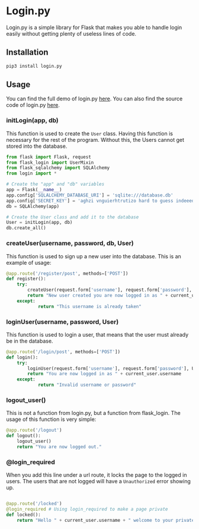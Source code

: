 # Login.py

Login.py is a simple library for Flask that makes you able to handle login easily without getting plenty of useless lines of code.

## Installation

```bash
pip3 install login.py
```

## Usage

You can find the full demo of login.py [here](./login-ex.py). You can also find the source code of login.py [here](./login.py/login.py).

### initLogin(app, db)

This function is used to create the `User` class. Having this function is necessary for the rest of the program. Without this, the Users cannot get stored into the database.

```python
from flask import Flask, request
from flask_login import UserMixin
from flask_sqlalchemy import SQLAlchemy
from login import *

# Create the "app" and "db" variables
app = Flask(__name__)
app.config['SQLALCHEMY_DATABASE_URI'] = 'sqlite:///database.db'
app.config['SECRET_KEY'] = 'aghzi vnguierhtrutizo hard to guess indeeed'
db = SQLAlchemy(app)

# Create the User class and add it to the database
User = initLogin(app, db)
db.create_all()
```

### createUser(username, password, db, User)

This function is used to sign up a new user into the database. This is an example of usage:

```python
@app.route('/register/post', methods=['POST'])
def register():
    try:
        createUser(request.form['username'], request.form['password'], db, User)
        return "New user created you are now logged in as " + current_user.username
    except: 
    		return "This username is already taken"
```

### loginUser(username, password, User)

This function is used to login a user, that means that the user must already be in the database.

```python
@app.route('/login/post', methods=['POST'])
def login():
    try:
        loginUser(request.form['username'], request.form['password'], User)
        return "You are now logged in as " + current_user.username
    except: 
    		return "Invalid username or password"
```


### logout_user()

This is not a function from login.py, but a function from flask_login. The usage of this function is very simple:

```python
@app.route('/logout')
def logout(): 
    logout_user()
    return "You are now logged out."
```

### \@login_required

When you add this line under a url route, it locks the page to the logged in users. The users that are not logged will have a `Unauthorized` error showing up.

```python

@app.route('/locked')
@login_required # Using login_required to make a page private
def locked(): 
	return "Hello " + current_user.username + " welcome to your private page."
```